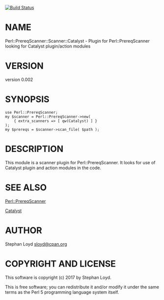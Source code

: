 [![Build Status](https://travis-ci.org/stphnlyd/perl5-Perl-PrereqScanner-Scanner-Catalyst.svg?branch=master)](https://travis-ci.org/stphnlyd/perl5-Perl-PrereqScanner-Scanner-Catalyst)

# NAME

Perl::PrereqScanner::Scanner::Catalyst - Plugin for Perl::PrereqScanner looking for Catalyst plugin/action modules

# VERSION

version 0.002

# SYNOPSIS

    use Perl::PrereqScanner;
    my $scanner = Perl::PrereqScanner->new(
        { extra_scanners => [ qw(Catalyst) ] }
    );
    my $prereqs = $scanner->scan_file( $path );

# DESCRIPTION

This module is a scanner plugin for Perl::PrereqScanner. It looks for
use of Catalyst plugin and action modules in the code.

# SEE ALSO

[Perl::PrereqScanner](https://metacpan.org/pod/Perl::PrereqScanner)

[Catalyst](https://metacpan.org/pod/Catalyst)

# AUTHOR

Stephan Loyd <sloyd@cpan.org>

# COPYRIGHT AND LICENSE

This software is copyright (c) 2017 by Stephan Loyd.

This is free software; you can redistribute it and/or modify it under
the same terms as the Perl 5 programming language system itself.
